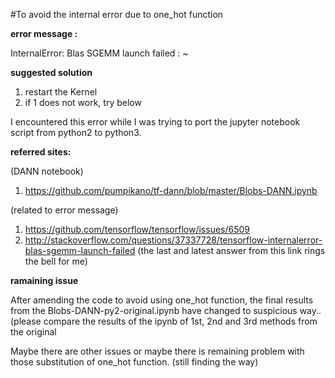 #To avoid the internal error due to one_hot function

**error message :**

InternalError: Blas SGEMM launch failed : ~

**suggested solution**

1. restart the Kernel
2. if 1 does not work, try below

I encountered this error while I was trying to port the jupyter notebook script from python2 to python3.

**referred sites:**

(DANN notebook)

1. https://github.com/pumpikano/tf-dann/blob/master/Blobs-DANN.ipynb

(related to error message)

1. https://github.com/tensorflow/tensorflow/issues/6509
2. http://stackoverflow.com/questions/37337728/tensorflow-internalerror-blas-sgemm-launch-failed (the last and latest answer from this link rings the bell for me)

**ramaining issue**

After amending the code to avoid using one_hot function, the final results from the Blobs-DANN-py2-original.ipynb have changed to suspicious way..(please compare the results of the ipynb of 1st, 2nd and 3rd methods from the original

Maybe there are other issues or maybe there is remaining problem with those substitution of one_hot function.  (still finding the way)
